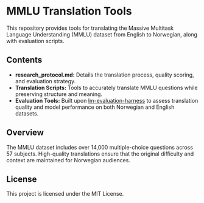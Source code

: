# MMLU Translation Tools

This repository provides tools for translating the Massive Multitask Language Understanding (MMLU) dataset from English to Norwegian, along with evaluation scripts.

## Contents

- **research_protocol.md:** Details the translation process, quality scoring, and evaluation strategy.
- **Translation Scripts:** Tools to accurately translate MMLU questions while preserving structure and meaning.
- **Evaluation Tools:** Built upon [lm-evaluation-harness](https://github.com/EleutherAI/lm-evaluation-harness) to assess translation quality and model performance on both Norwegian and English datasets.

## Overview

The MMLU dataset includes over 14,000 multiple-choice questions across 57 subjects. High-quality translations ensure that the original difficulty and context are maintained for Norwegian audiences.

## License
This project is licensed under the MIT License.

